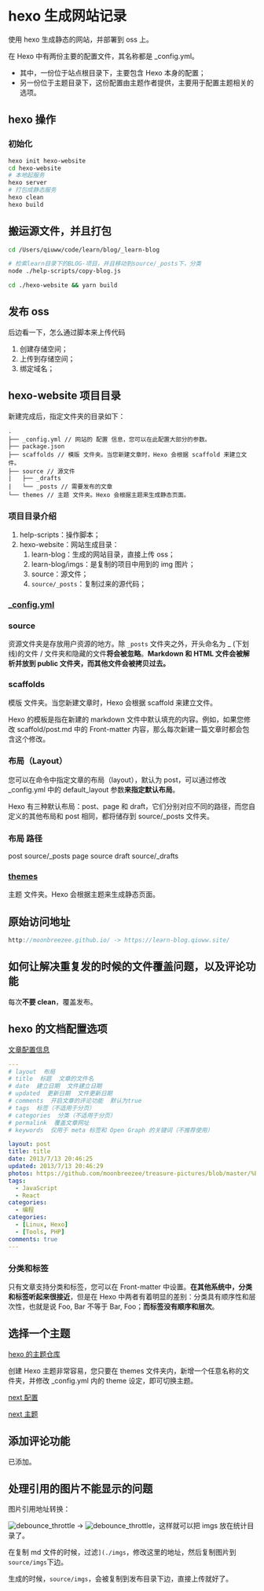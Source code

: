 # hexo 生成网站记录

使用 hexo 生成静态的网站，并部署到 oss 上。

在 Hexo 中有两份主要的配置文件，其名称都是 \_config.yml。

- 其中，一份位于站点根目录下，主要包含 Hexo 本身的配置；
- 另一份位于主题目录下，这份配置由主题作者提供，主要用于配置主题相关的选项。

## hexo 操作

### 初始化

```bash
hexo init hexo-website
cd hexo-website
# 本地起服务
hexo server
# 打包成静态服务
hexo clean
hexo build
```

## 搬运源文件，并且打包

```bash
cd /Users/qiuww/code/learn/blog/_learn-blog

# 检索learn目录下的BLOG-项目，并且移动到source/_posts下，分类
node ./help-scripts/copy-blog.js

cd ./hexo-website && yarn build
```

## 发布 oss

后边看一下，怎么通过脚本来上传代码

1. 创建存储空间；
2. 上传到存储空间；
3. 绑定域名；

## hexo-website 项目目录

新建完成后，指定文件夹的目录如下：

```
.
├── _config.yml // 网站的 配置 信息，您可以在此配置大部分的参数。
├── package.json
├── scaffolds // 模版 文件夹。当您新建文章时，Hexo 会根据 scaffold 来建立文件。
├── source // 源文件
|   ├── _drafts
|   └── _posts // 需要发布的文章
└── themes // 主题 文件夹。Hexo 会根据主题来生成静态页面。
```

### 项目目录介绍

1. help-scripts：操作脚本；
2. hexo-website：网站生成目录：
   1. learn-blog：生成的网站目录，直接上传 oss；
   2. learn-blog/imgs：是复制的项目中用到的 img 图片；
   3. source：源文件；
   4. `source/_posts`：复制过来的源代码；

### [\_config.yml](https://hexo.io/zh-cn/docs/configuration)

### source

资源文件夹是存放用户资源的地方。除 `_posts` 文件夹之外，开头命名为 \_ (下划线)的文件 / 文件夹和隐藏的文件**将会被忽略**。**Markdown 和 HTML 文件会被解析并放到 public 文件夹，而其他文件会被拷贝过去。**

### scaffolds

模版 文件夹。当您新建文章时，Hexo 会根据 scaffold 来建立文件。

Hexo 的模板是指在新建的 markdown 文件中默认填充的内容。例如，如果您修改 scaffold/post.md 中的 Front-matter 内容，那么每次新建一篇文章时都会包含这个修改。

### 布局（Layout）

您可以在命令中指定文章的布局（layout），默认为 post，可以通过修改 \_config.yml 中的 default_layout 参数**来指定默认布局**。

Hexo 有三种默认布局：post、page 和 draft，它们分别对应不同的路径，而您自定义的其他布局和 post 相同，都将储存到 source/\_posts 文件夹。

### 布局 路径

post source/\_posts
page source
draft source/\_drafts

### [themes](https://hexo.io/zh-cn/docs/themes)

主题 文件夹。Hexo 会根据主题来生成静态页面。

## 原始访问地址

```js
http://moonbreezee.github.io/ -> https://learn-blog.qiuww.site/
```

## 如何让解决重复发的时候的文件覆盖问题，以及评论功能

每次**不要 clean**，覆盖发布。

## hexo 的文档配置选项

[文章配置信息](https://hexo.io/zh-cn/docs/front-matter)

```yaml
---
# layout  布局
# title  标题  文章的文件名
# date  建立日期  文件建立日期
# updated  更新日期  文件更新日期
# comments  开启文章的评论功能  默认为true
# tags  标签（不适用于分页）
# categories  分类（不适用于分页）
# permalink  覆盖文章网址
# keywords  仅用于 meta 标签和 Open Graph 的关键词（不推荐使用）

layout: post
title: title
date: 2013/7/13 20:46:25
updated: 2013/7/13 20:46:29
photos: https://github.com/moonbreezee/treasure-pictures/blob/master/%E4%BA%8C%E5%8D%81%E5%9B%9B%E8%8A%82%E6%B0%94%E4%B8%8E%E4%BC%A0%E7%BB%9F%E8%8A%82%E6%97%A5/2019%E5%B9%B41%E6%9C%885%E6%97%A5-%E5%B0%8F%E5%AF%92.jpeg
tags:
  - JavaScript
  - React
categories:
  - 编程
categories:
  - [Linux, Hexo]
  - [Tools, PHP]
comments: true
---
```

### 分类和标签

只有文章支持分类和标签，您可以在 Front-matter 中设置。**在其他系统中，分类和标签听起来很接近**，但是在 Hexo 中两者有着明显的差别：分类具有顺序性和层次性，也就是说 Foo, Bar 不等于 Bar, Foo；**而标签没有顺序和层次**。

## 选择一个主题

[hexo 的主题仓库](https://hexo.io/themes/)

创建 Hexo 主题非常容易，您只要在 themes 文件夹内，新增一个任意名称的文件夹，并修改 \_config.yml 内的 theme 设定，即可切换主题。

[next 配置](https://blog.csdn.net/u012294515/article/details/83094693)

[next 主题](http://theme-next.iissnan.com/getting-started.html)

## 添加评论功能

已添加。

## 处理引用的图片不能显示的问题

图片引用地址转换：

![debounce_throttle](./imgs/debounce_throttle.png)
->
![debounce_throttle](/imgs/blog_js-debounce_throttle-1.png)，这样就可以把 imgs 放在统计目录了。

在复制 md 文件的时候，过滤`](./imgs`，修改这里的地址，然后复制图片到`source/imgs`下边。

生成的时候，`source/imgs`，会被复制到发布目录下边，直接上传就好了。
